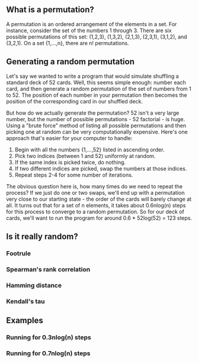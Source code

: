 ## What is a permutation?
A permutation is an ordered arrangement of the elements in a set. For instance, consider the set of the numbers 1 through 3. There are six possible permutations of this set: (1,2,3), (1,3,2), (2,1,3), (2,3,1), (3,1,2), and (3,2,1). On a set {1,...,n}, there are n! permutations.

## Generating a random permutation
Let's say we wanted to write a program that would simulate shuffling a standard deck of 52 cards. Well, this seems simple enough: number each card, and then generate a random permutation of the set of numbers from 1 to 52. The position of each number in your permutation then becomes the position of the corresponding card in our shuffled deck. 

But how do we actually generate the permutation? 52 isn't a very large number, but the number of possible permutations - 52 factorial - is huge. Using a "brute force" method of listing all possible permutations and then picking one at random can be very computationally expensive. Here's one approach that's easier for your computer to handle:

1) Begin with all the numbers {1,...,52} listed in ascending order.
2) Pick two indices (between 1 and 52) uniformly at random.
3) If the same index is picked twice, do nothing.
4) If two different indices are picked, swap the numbers at those indices.
5) Repeat steps 2-4 for some number of iterations.

The obvious question here is, how many times do we need to repeat the process? If we just do one or two swaps, we'll end up with a permutation very close to our starting state - the order of the cards will barely change at all. It turns out that for a set of n elements, it takes about 0.6nlog(n) steps for this process to converge to a random permutation. So for our deck of cards, we'll want to run the program for around 0.6 * 52log(52) = 123 steps. 

## Is it really random?
###   Footrule
###   Spearman's rank correlation
###   Hamming distance
###   Kendall's tau

## Examples
###   Running for 0.3nlog(n) steps
###   Running for 0.7nlog(n) steps

